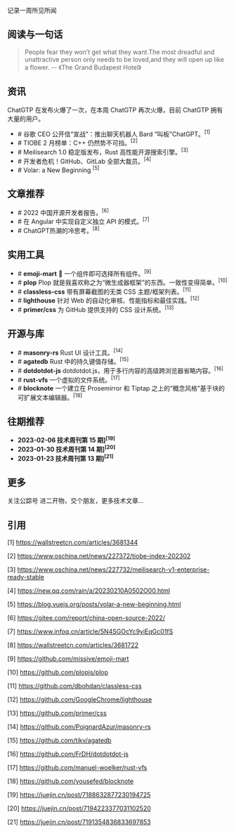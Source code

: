 记录一周所见所闻

## 阅读与一句话

> People fear they won’t get what they want.The most dreadful and unattractive person only needs to be loved,and they will open up like a flower. -- 《The Grand Budapest Hotel》

## 资讯

ChatGTP 在发布火爆了一次，在本周 ChatGTP 再次火爆，目前 ChatGTP 拥有大量的用户。

- \# 谷歌 CEO 公开信“宣战”：推出聊天机器人 Bard “叫板”ChatGPT。<sup>[1]<sup>
- \# TIOBE 2 月榜单：C++ 仍然势不可挡。<sup>[2]<sup>
- \# Meilisearch 1.0 稳定版发布，Rust 高性能开源搜索引擎。<sup>[3]<sup>
- \# 开发者危机！GitHub、GitLab 全部大裁员。<sup>[4]<sup>
- \# Volar: a New Beginning <sup>[5]<sup>
## 文章推荐

- \# 2022 中国开源开发者报告。<sup>[6]<sup> 
- \# 在 Angular 中实现自定义独立 API 的模式。<sup>[7]<sup>
- \# ChatGPT热潮的冷思考。<sup>[8]<sup>

## 实用工具

- \# **emoji-mart** 🏪 一个组件即可选择所有组件。<sup>[9]<sup> 
- \# **plop** Plop 就是我喜欢称之为“微生成器框架”的东西。一致性变得简单。<sup>[10]<sup>
- \# **classless-css**  带有屏幕截图的无类 CSS 主题/框架列表。<sup>[11]<sup>
- \# **lighthouse**  针对 Web 的自动化审核、性能指标和最佳实践。<sup>[12]<sup>
- \# **primer/css** 为 GitHub 提供支持的 CSS 设计系统。<sup>[13]<sup>

## 开源与库

- \# **masonry-rs**  Rust UI 设计工具。<sup>[14]<sup>
- \# **agatedb** Rust 中的持久键值存储。<sup>[15]<sup>
- \# **dotdotdot-js**  dotdotdot.js，用于多行内容的高级跨浏览器省略内容。<sup>[16]<sup>
- \# **rust-vfs**  一个虚拟的文件系统。<sup>[17]<sup>
- \# **blocknote**  一个建立在 Prosemirror 和 Tiptap 之上的“概念风格”基于块的可扩展文本编辑器。<sup>[18]<sup>

## 往期推荐

- **2023-02-06 技术周刊第 15 期]<sup>[19]<sup>**
- **2023-01-30 技术周刊第 14 期]<sup>[20]<sup>**
- **2023-01-23 技术周刊第 13 期]<sup>[21]<sup>**

## 更多

关注公踪号 进二开物，交个朋友，更多技术文章...

## 引用

[1] https://wallstreetcn.com/articles/3681344

[2] https://www.oschina.net/news/227372/tiobe-index-202302

[3] https://www.oschina.net/news/227732/meilisearch-v1-enterprise-ready-stable

[4] https://new.qq.com/rain/a/20230210A0502O00.html

[5] https://blog.vuejs.org/posts/volar-a-new-beginning.html

[6] https://gitee.com/report/china-open-source-2022/

[7] https://www.infoq.cn/article/5N4SGOcYc9yiEqGc01fS

[8] https://wallstreetcn.com/articles/3681722

[9] https://github.com/missive/emoji-mart 

[10] https://github.com/plopjs/plop

[11] https://github.com/dbohdan/classless-css

[12] https://github.com/GoogleChrome/lighthouse

[13] https://github.com/primer/css

[14] https://github.com/PoignardAzur/masonry-rs

[15] https://github.com/tikv/agatedb

[16] https://github.com/FrDH/dotdotdot-js

[17] https://github.com/manuel-woelker/rust-vfs

[18] https://github.com/yousefed/blocknote

[19] https://juejin.cn/post/7188632877230194725

[20] https://juejin.cn/post/7194223377031102520

[21] https://juejin.cn/post/7191354836833697853
